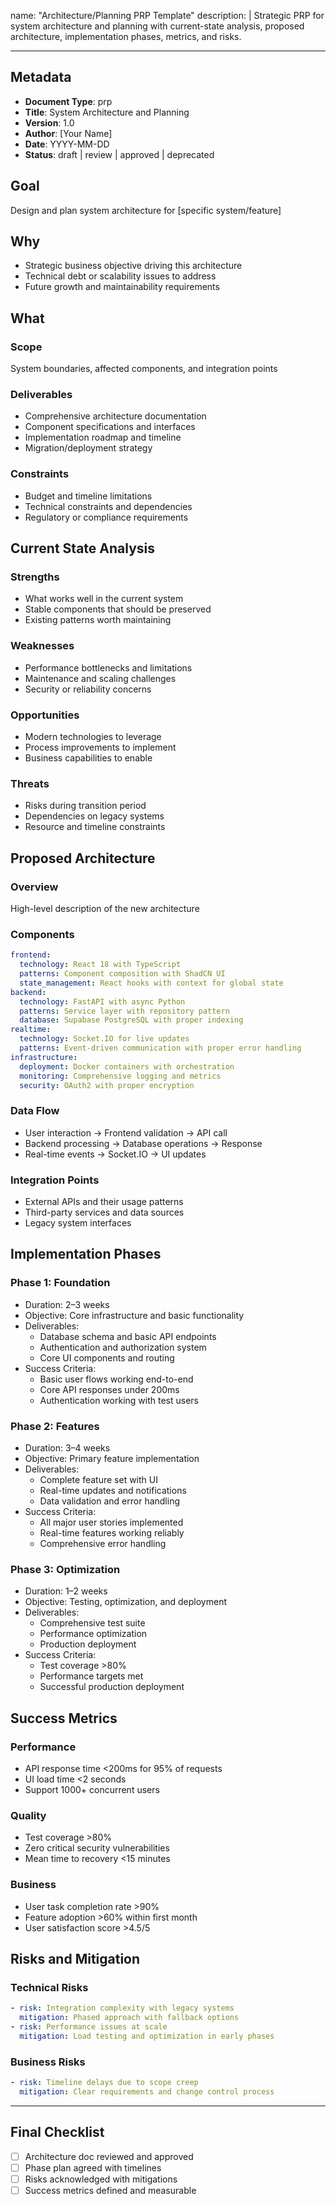 name: "Architecture/Planning PRP Template"
description: |
  Strategic PRP for system architecture and planning with current-state analysis,
  proposed architecture, implementation phases, metrics, and risks.

---

## Metadata

- **Document Type**: prp
- **Title**: System Architecture and Planning
- **Version**: 1.0
- **Author**: [Your Name]
- **Date**: YYYY-MM-DD
- **Status**: draft | review | approved | deprecated

## Goal

Design and plan system architecture for [specific system/feature]

## Why

- Strategic business objective driving this architecture
- Technical debt or scalability issues to address
- Future growth and maintainability requirements

## What

### Scope

System boundaries, affected components, and integration points

### Deliverables

- Comprehensive architecture documentation
- Component specifications and interfaces
- Implementation roadmap and timeline
- Migration/deployment strategy

### Constraints

- Budget and timeline limitations
- Technical constraints and dependencies
- Regulatory or compliance requirements

## Current State Analysis

### Strengths

- What works well in the current system
- Stable components that should be preserved
- Existing patterns worth maintaining

### Weaknesses

- Performance bottlenecks and limitations
- Maintenance and scaling challenges
- Security or reliability concerns

### Opportunities

- Modern technologies to leverage
- Process improvements to implement
- Business capabilities to enable

### Threats

- Risks during transition period
- Dependencies on legacy systems
- Resource and timeline constraints

## Proposed Architecture

### Overview

High-level description of the new architecture

### Components

```yaml
frontend:
  technology: React 18 with TypeScript
  patterns: Component composition with ShadCN UI
  state_management: React hooks with context for global state
backend:
  technology: FastAPI with async Python
  patterns: Service layer with repository pattern
  database: Supabase PostgreSQL with proper indexing
realtime:
  technology: Socket.IO for live updates
  patterns: Event-driven communication with proper error handling
infrastructure:
  deployment: Docker containers with orchestration
  monitoring: Comprehensive logging and metrics
  security: OAuth2 with proper encryption
```

### Data Flow

- User interaction → Frontend validation → API call
- Backend processing → Database operations → Response
- Real-time events → Socket.IO → UI updates

### Integration Points

- External APIs and their usage patterns
- Third-party services and data sources
- Legacy system interfaces

## Implementation Phases

### Phase 1: Foundation

- Duration: 2–3 weeks
- Objective: Core infrastructure and basic functionality
- Deliverables:
  - Database schema and basic API endpoints
  - Authentication and authorization system
  - Core UI components and routing
- Success Criteria:
  - Basic user flows working end-to-end
  - Core API responses under 200ms
  - Authentication working with test users

### Phase 2: Features

- Duration: 3–4 weeks
- Objective: Primary feature implementation
- Deliverables:
  - Complete feature set with UI
  - Real-time updates and notifications
  - Data validation and error handling
- Success Criteria:
  - All major user stories implemented
  - Real-time features working reliably
  - Comprehensive error handling

### Phase 3: Optimization

- Duration: 1–2 weeks
- Objective: Testing, optimization, and deployment
- Deliverables:
  - Comprehensive test suite
  - Performance optimization
  - Production deployment
- Success Criteria:
  - Test coverage >80%
  - Performance targets met
  - Successful production deployment

## Success Metrics

### Performance

- API response time <200ms for 95% of requests
- UI load time <2 seconds
- Support 1000+ concurrent users

### Quality

- Test coverage >80%
- Zero critical security vulnerabilities
- Mean time to recovery <15 minutes

### Business

- User task completion rate >90%
- Feature adoption >60% within first month
- User satisfaction score >4.5/5

## Risks and Mitigation

### Technical Risks

```yaml
- risk: Integration complexity with legacy systems
  mitigation: Phased approach with fallback options
- risk: Performance issues at scale
  mitigation: Load testing and optimization in early phases
```

### Business Risks

```yaml
- risk: Timeline delays due to scope creep
  mitigation: Clear requirements and change control process
```

---

## Final Checklist

- [ ] Architecture doc reviewed and approved
- [ ] Phase plan agreed with timelines
- [ ] Risks acknowledged with mitigations
- [ ] Success metrics defined and measurable
